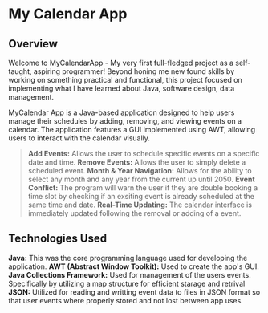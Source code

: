 # My Calendar App

## Overview
Welcome to MyCalendarApp - My very first full-fledged project as a self-taught, aspiring programmer! Beyond honing me new found skills by working on something practical and functional, this project focused on implementing what I have learned about Java, software design, data management.  

MyCalendar App is a Java-based application designed to help users manage their schedules by adding, removing, and viewing events on a calendar. The application features a GUI implemented using AWT, allowing users to interact with the calendar visually.

> **Add Events:** Allows the user to schedule specific events on a specific date and time.
> **Remove Events:** Allows the user to simply delete a scheduled event.
> **Month & Year Navigation:** Allows for the ability to select any month and any year from the current up until 2050.
> **Event Conflict:** The program will warn the user if they are double booking a time slot by checking if an exsiting event is already scheduled at the same time and date.
> **Real-Time Updating:** The calendar interface is immediately updated following the removal or adding of a event.

## Technologies Used
**Java:** This was the core programming language used for developing the application.
**AWT (Abstract Window Toolkit):** Used to create the app's GUI.
**Java Collections Framework:** Used for management of the users events. Specifically by utilizing a map structure for efficient starage and retrival
**JSON:** Utilized for reading and writting event data to files in JSON format so that user events where properly stored and not lost between app uses.

